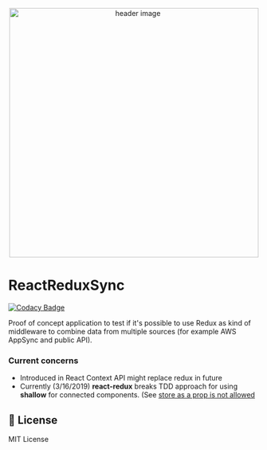 <p align="center"><img src="https://storage.googleapis.com/react-redux-sync/project_cover.png" alt="header image" width="500px"></p>

# ReactReduxSync

[![Codacy Badge](https://api.codacy.com/project/badge/Grade/956b8ff41be348908c96d596ce805b4a)](https://www.codacy.com/app/paxti/ReactReduxSync?utm_source=github.com&utm_medium=referral&utm_content=paxti/ReactReduxSync&utm_campaign=Badge_Grade)

<p>
  Proof of concept application to test if it's possible to use Redux as kind of middleware to combine data from multiple sources (for example AWS AppSync and public API).
</p>

### Current concerns

- Introduced in React Context API might replace redux in future
- Currently (3/16/2019) **react-redux** breaks TDD approach for using **shallow** for connected components. (See [store as a prop is not allowed](https://github.com/reduxjs/react-redux/issues/1161)

## 📄 License

MIT License
